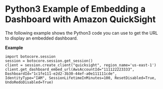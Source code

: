 # Python3 Example of Embedding a Dashboard with Amazon QuickSight<a name="embedded-dashboards-example-python"></a>

The following example shows the Python3 code you can use to get the URL to display an embedded dashboard\.

**Example**  

```
import botocore.session
session = botocore.session.get_session()
client = session.create_client("quicksight", region_name='us-east-1')
client.get_dashboard_embed_url(AwsAccountId="111122223333", DashboardId="1c1fe111-e2d2-3b30-44ef-a0e111111cde", IdentityType="IAM", SessionLifetimeInMinutes=100, ResetDisabled=True, UndoRedoDisabled=True)
```